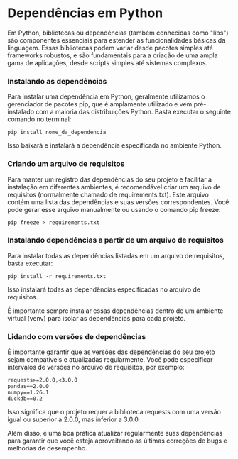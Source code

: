 # Dependências em Python


Em Python, bibliotecas ou dependências (também conhecidas como "libs") são componentes essenciais para estender as funcionalidades básicas da linguagem.
Essas bibliotecas podem variar desde pacotes simples até frameworks robustos, e são fundamentais para a criação de uma ampla gama de aplicações,
desde scripts simples até sistemas complexos.

### Instalando as dependências

Para instalar uma dependência em Python, geralmente utilizamos o gerenciador de pacotes pip, que é amplamente utilizado e vem pré-instalado com a maioria
das distribuições Python. Basta executar o seguinte comando no terminal:

```terminal
pip install nome_da_dependencia
```

Isso baixará e instalará a dependência especificada no ambiente Python.

### Criando um arquivo de requisitos

Para manter um registro das dependências do seu projeto e facilitar a instalação em diferentes ambientes, é recomendável criar um arquivo de requisitos
(normalmente chamado de requirements.txt). Este arquivo contém uma lista das dependências e suas versões correspondentes. Você pode gerar esse arquivo
manualmente ou usando o comando pip freeze:

```terminal
pip freeze > requirements.txt
```

### Instalando dependências a partir de um arquivo de requisitos

Para instalar todas as dependências listadas em um arquivo de requisitos, basta executar:

```terminal
pip install -r requirements.txt
```

Isso instalará todas as dependências especificadas no arquivo de requisitos.

É importante sempre instalar essas dependências dentro de um ambiente virtual (venv) para isolar as dependências para cada projeto.

### Lidando com versões de dependências

É importante garantir que as versões das dependências do seu projeto sejam compatíveis e atualizadas regularmente.
Você pode especificar intervalos de versões no arquivo de requisitos, por exemplo:

```terminal
requests>=2.0.0,<3.0.0
pandas==2.0.0
numpy==1.26.1
duckdb==0.2
```

Isso significa que o projeto requer a biblioteca requests com uma versão igual ou superior a 2.0.0, mas inferior a 3.0.0.

Além disso, é uma boa prática atualizar regularmente suas dependências para garantir que você esteja aproveitando as últimas
correções de bugs e melhorias de desempenho.

